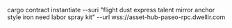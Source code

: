 cargo contract instantiate --suri "flight dust express talent mirror anchor style iron need labor spray kit" --url wss://asset-hub-paseo-rpc.dwellir.com
